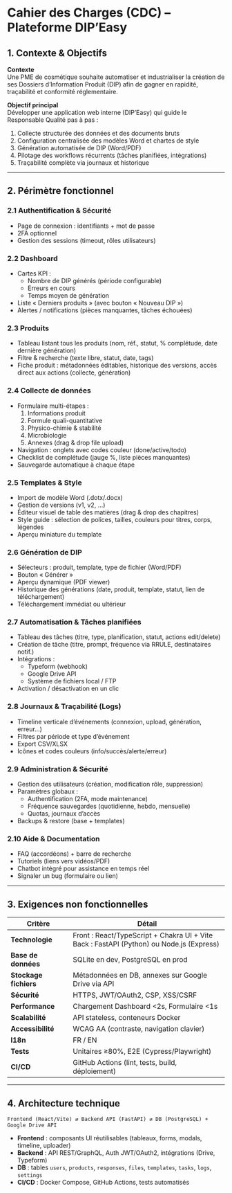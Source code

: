 # Cahier des Charges (CDC) – Plateforme DIP’Easy

## 1. Contexte & Objectifs

**Contexte**  
Une PME de cosmétique souhaite automatiser et industrialiser la création de ses Dossiers d’Information Produit (DIP) afin de gagner en rapidité, traçabilité et conformité réglementaire.

**Objectif principal**  
Développer une application web interne (DIP’Easy) qui guide le Responsable Qualité pas à pas :
1. Collecte structurée des données et des documents bruts  
2. Configuration centralisée des modèles Word et chartes de style  
3. Génération automatisée de DIP (Word/PDF)  
4. Pilotage des workflows récurrents (tâches planifiées, intégrations)  
5. Traçabilité complète via journaux et historique  

---

## 2. Périmètre fonctionnel

### 2.1 Authentification & Sécurité
- Page de connexion : identifiants + mot de passe  
- 2FA optionnel  
- Gestion des sessions (timeout, rôles utilisateurs)  

### 2.2 Dashboard
- Cartes KPI :  
  - Nombre de DIP générés (période configurable)  
  - Erreurs en cours  
  - Temps moyen de génération  
- Liste « Derniers produits » (avec bouton « Nouveau DIP »)  
- Alertes / notifications (pièces manquantes, tâches échouées)  

### 2.3 Produits
- Tableau listant tous les produits (nom, réf., statut, % complétude, date dernière génération)  
- Filtre & recherche (texte libre, statut, date, tags)  
- Fiche produit : métadonnées éditables, historique des versions, accès direct aux actions (collecte, génération)  

### 2.4 Collecte de données
- Formulaire multi-étapes :  
  1. Informations produit  
  2. Formule quali-quantitative  
  3. Physico-chimie & stabilité  
  4. Microbiologie  
  5. Annexes (drag & drop file upload)  
- Navigation : onglets avec codes couleur (done/active/todo)  
- Checklist de complétude (jauge %, liste pièces manquantes)  
- Sauvegarde automatique à chaque étape  

### 2.5 Templates & Style
- Import de modèle Word (.dotx/.docx)  
- Gestion de versions (v1, v2, …)  
- Éditeur visuel de table des matières (drag & drop des chapitres)  
- Style guide : sélection de polices, tailles, couleurs pour titres, corps, légendes  
- Aperçu miniature du template  

### 2.6 Génération de DIP
- Sélecteurs : produit, template, type de fichier (Word/PDF)  
- Bouton « Générer »  
- Aperçu dynamique (PDF viewer)  
- Historique des générations (date, produit, template, statut, lien de téléchargement)  
- Téléchargement immédiat ou ultérieur  

### 2.7 Automatisation & Tâches planifiées
- Tableau des tâches (titre, type, planification, statut, actions edit/delete)  
- Création de tâche (titre, prompt, fréquence via RRULE, destinataires notif.)  
- Intégrations :  
  - Typeform (webhook)  
  - Google Drive API  
  - Système de fichiers local / FTP  
- Activation / désactivation en un clic  

### 2.8 Journaux & Traçabilité (Logs)
- Timeline verticale d’événements (connexion, upload, génération, erreur…)  
- Filtres par période et type d’événement  
- Export CSV/XLSX  
- Icônes et codes couleurs (info/succès/alerte/erreur)  

### 2.9 Administration & Sécurité
- Gestion des utilisateurs (création, modification rôle, suppression)  
- Paramètres globaux :  
  - Authentification (2FA, mode maintenance)  
  - Fréquence sauvegardes (quotidienne, hebdo, mensuelle)  
  - Quotas, journaux d’accès  
- Backups & restore (base + templates)  

### 2.10 Aide & Documentation
- FAQ (accordéons) + barre de recherche  
- Tutoriels (liens vers vidéos/PDF)  
- Chatbot intégré pour assistance en temps réel  
- Signaler un bug (formulaire ou lien)  

---

## 3. Exigences non fonctionnelles

| Critère               | Détail                                                                                 |
|-----------------------|----------------------------------------------------------------------------------------|
| **Technologie**       | Front : React/TypeScript + Chakra UI + Vite <br> Back : FastAPI (Python) ou Node.js (Express) |
| **Base de données**   | SQLite en dev, PostgreSQL en prod                                                      |
| **Stockage fichiers** | Métadonnées en DB, annexes sur Google Drive via API                                     |
| **Sécurité**          | HTTPS, JWT/OAuth2, CSP, XSS/CSRF                                                       |
| **Performance**       | Chargement Dashboard <2s, Formulaire <1s                                               |
| **Scalabilité**       | API stateless, conteneurs Docker                                                      |
| **Accessibilité**      | WCAG AA (contraste, navigation clavier)                                               |
| **I18n**              | FR / EN                                                                                |
| **Tests**             | Unitaires ≥80%, E2E (Cypress/Playwright)                                                |
| **CI/CD**             | GitHub Actions (lint, tests, build, déploiement)                                       |

---

## 4. Architecture technique

```
Frontend (React/Vite) ⇄ Backend API (FastAPI) ⇄ DB (PostgreSQL) + Google Drive API
```

- **Frontend** : composants UI réutilisables (tableaux, forms, modals, timeline, uploader)  
- **Backend** : API REST/GraphQL, Auth JWT/OAuth2, intégrations (Drive, Typeform)  
- **DB** : tables `users`, `products`, `responses`, `files`, `templates`, `tasks`, `logs`, `settings`  
- **CI/CD** : Docker Compose, GitHub Actions, tests automatisés  

